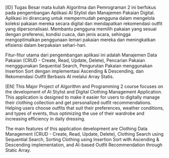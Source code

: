 [ID]
Tugas Besar mata kuliah Algoritma dan Pemrograman 2 ini berfokus pada pengembangan Aplikasi AI Stylist dan Manajemen Pakaian Digital. 
Aplikasi ini dirancang untuk mempermudah pengguna dalam mengelola koleksi pakaian mereka secara digital dan mendapatkan rekomendasi outfit yang dipersonalisasi. 
Membantu pengguna memilih pakaian yang sesuai dengan preferensi, kondisi cuaca, dan jenis acara, sehingga mengoptimalkan penggunaan lemari pakaian mereka dan meningkatkan efisiensi dalam berpakaian sehari-hari.

Fitur-fitur utama dari pengembangan aplikasi ini adalah Manajemen Data Pakaian (CRUD - Create, Read, Update, Delete), Pencarian Pakaian mengggunakan Sequential Search,
Pengurutan Pakaian menggunakan Insertion Sort dengan implementasi Ascending & Descending, dan Rekomendasi Outfit Berbasis AI melalui Array Statis.

[EN]
This Major Project of Algorithm and Programming 2 course focuses on the development of AI Stylist and Digital Clothing Management Application. This application is designed to make it easier for users to digitally manage their clothing collection and get personalized outfit recommendations. Helping users choose outfits that suit their preferences, weather conditions, and types of events, thus optimizing the use of their wardrobe and increasing efficiency in daily dressing.

The main features of this application development are Clothing Data Management (CRUD - Create, Read, Update, Delete), Clothing Search using Sequential Search, Sorting Clothing using Insertion Sort with Ascending & Descending implementation, and AI-based Outfit Recommendation through Static Array.
